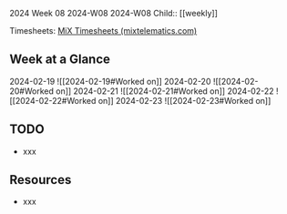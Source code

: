 2024 Week 08
2024-W08 2024-W08
Child:: [[weekly]]

Timesheets: [MiX Timesheets (mixtelematics.com)](http://timesheets.mixtelematics.com/MixTimesheetsUI/app/index.html#/TimeSheet)

## Week at a Glance

2024-02-19
![[2024-02-19#Worked on]]
2024-02-20
![[2024-02-20#Worked on]]
2024-02-21
![[2024-02-21#Worked on]]
2024-02-22
![[2024-02-22#Worked on]]
2024-02-23
![[2024-02-23#Worked on]]

## TODO

- xxx

## Resources

- xxx



